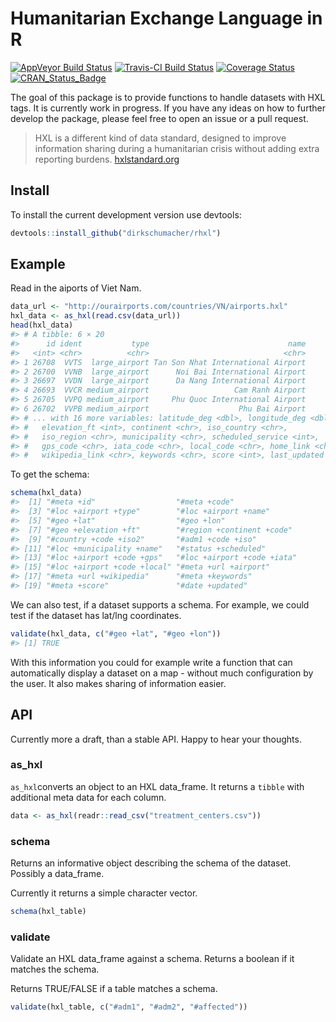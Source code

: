 
<!-- README.md is generated from README.Rmd. Please edit that file -->
Humanitarian Exchange Language in R
===================================

[![AppVeyor Build Status](https://ci.appveyor.com/api/projects/status/github/dirkschumacher/rhxl?branch=master&svg=true)](https://ci.appveyor.com/project/dirkschumacher/rhxl) [![Travis-CI Build Status](https://travis-ci.org/dirkschumacher/rhxl.svg?branch=master)](https://travis-ci.org/dirkschumacher/rhxl) [![Coverage Status](https://img.shields.io/codecov/c/github/dirkschumacher/rhxl/master.svg)](https://codecov.io/github/dirkschumacher/rhxl?branch=master) [![CRAN\_Status\_Badge](http://www.r-pkg.org/badges/version/rhxl)](https://cran.r-project.org/package=rhxl)

The goal of this package is to provide functions to handle datasets with HXL tags. It is currently work in progress. If you have any ideas on how to further develop the package, please feel free to open an issue or a pull request.

> HXL is a different kind of data standard, designed to improve information sharing during a humanitarian crisis without adding extra reporting burdens. [hxlstandard.org](http://hxlstandard.org/standard/1_0final/)

Install
-------

To install the current development version use devtools:

``` r
devtools::install_github("dirkschumacher/rhxl")
```

Example
-------

Read in the aiports of Viet Nam.

``` r
data_url <- "http://ourairports.com/countries/VN/airports.hxl"
hxl_data <- as_hxl(read.csv(data_url))
head(hxl_data)
#> # A tibble: 6 × 20
#>      id ident           type                               name
#>   <int> <chr>          <chr>                              <chr>
#> 1 26708  VVTS  large_airport Tan Son Nhat International Airport
#> 2 26700  VVNB  large_airport      Noi Bai International Airport
#> 3 26697  VVDN  large_airport      Da Nang International Airport
#> 4 26693  VVCR medium_airport                   Cam Ranh Airport
#> 5 26705  VVPQ medium_airport     Phu Quoc International Airport
#> 6 26702  VVPB medium_airport                    Phu Bai Airport
#> # ... with 16 more variables: latitude_deg <dbl>, longitude_deg <dbl>,
#> #   elevation_ft <int>, continent <chr>, iso_country <chr>,
#> #   iso_region <chr>, municipality <chr>, scheduled_service <int>,
#> #   gps_code <chr>, iata_code <chr>, local_code <chr>, home_link <chr>,
#> #   wikipedia_link <chr>, keywords <chr>, score <int>, last_updated <dttm>
```

To get the schema:

``` r
schema(hxl_data)
#>  [1] "#meta +id"                  "#meta +code"               
#>  [3] "#loc +airport +type"        "#loc +airport +name"       
#>  [5] "#geo +lat"                  "#geo +lon"                 
#>  [7] "#geo +elevation +ft"        "#region +continent +code"  
#>  [9] "#country +code +iso2"       "#adm1 +code +iso"          
#> [11] "#loc +municipality +name"   "#status +scheduled"        
#> [13] "#loc +airport +code +gps"   "#loc +airport +code +iata" 
#> [15] "#loc +airport +code +local" "#meta +url +airport"       
#> [17] "#meta +url +wikipedia"      "#meta +keywords"           
#> [19] "#meta +score"               "#date +updated"
```

We can also test, if a dataset supports a schema. For example, we could test if the dataset has lat/lng coordinates.

``` r
validate(hxl_data, c("#geo +lat", "#geo +lon"))
#> [1] TRUE
```

With this information you could for example write a function that can automatically display a dataset on a map - without much configuration by the user. It also makes sharing of information easier.

API
---

Currently more a draft, than a stable API. Happy to hear your thoughts.

### as\_hxl

`as_hxl`converts an object to an HXL data\_frame. It returns a `tibble` with additional meta data for each column.

``` r
data <- as_hxl(readr::read_csv("treatment_centers.csv"))
```

### schema

Returns an informative object describing the schema of the dataset. Possibly a data\_frame.

Currently it returns a simple character vector.

``` r
schema(hxl_table)
```

### validate

Validate an HXL data\_frame against a schema. Returns a boolean if it matches the schema.

Returns TRUE/FALSE if a table matches a schema.

``` r
validate(hxl_table, c("#adm1", "#adm2", "#affected"))
```
